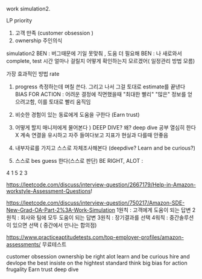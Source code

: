 work simulation2.

LP priority
1. 고객 만족 (customer obsession )
2. ownership 주인의식


simulation2 
BEN : 버그때문에 기일 못맞춰 , 도움 더 필요해
BEN : 나 새로와서 complete, test 시간 얼마나 걸릴지 어떻게 확인하는지 모르겠어( 일정관리 방법 모름)

가장 효과적인 방법 rate 
1) progress 측정하는데 며칠 쓴다. 그리고 나서 그걸 토대로 estimate를 끝낸다 
    BIAS FOR ACTION : 어려운 결정에 직면했을때 "최대한 빨리" "많은" 정보를 얻으려고함, 이를 토대로 빨리 움직임
2) 비슷한 경험이 있는 동료에게 도움을 구한다 (Earn trust)
3) 어떻게 할지 매니저에게 물어본다 )
   DEEP DIVE? 왜? deep dive 공부 열심히 한다 X 계속 연결을 유시하고 자주 들여다보고 지표가 현실과 다를때 안좋음

4) 내부자료를 가지고 스스로 자체조사해본다 
    (deepdive? Learn and be curious?) 
5) 스스로 bes guess 한다(스스로 판단)
    BE RIGHT, ALOT : 


4 1 5 2 3


https://leetcode.com/discuss/interview-question/2667179/Help-in-Amazon-workstyle-Assessment-Questions!




https://leetcode.com/discuss/interview-question/750217/Amazon-SDE-New-Grad-OA-Part-2%3A-Work-Simulation
1원칙 : 고객에게 도움이 되는 답변
2원칙 : 회사와 팀에 모두 도움이 되는 답변
3원칙 : 장기결과를 선택
4워칙 : 중간솔루션이 있으면 선택 ( 중간에서 만나는 합의점)


https://www.practiceaptitudetests.com/top-employer-profiles/amazon-assessments/
무료테스트

customer obsession
ownership
be right alot
learn and be curious
hire and devlope the best
insiste on the hightest standard
think big
bias for action
frugality
Earn trust
deep dive


